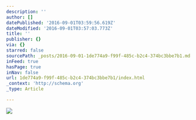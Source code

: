 ```yaml
---
description: ''
author: []
datePublished: '2016-09-01T03:59:56.619Z'
dateModified: '2016-09-01T03:57:03.773Z'
title: ''
publisher: {}
via: {}
starred: false
sourcePath: _posts/2016-09-01-1de774a9-f99f-485c-b2c4-374bc3bbe7b1.md
inFeed: true
hasPage: true
inNav: false
url: 1de774a9-f99f-485c-b2c4-374bc3bbe7b1/index.html
_context: 'http://schema.org'
_type: Article

---
```

![](https://the-grid-user-content.s3-us-west-2.amazonaws.com/3592144b-cb4a-48d6-8387-e15e66d0c987.jpg)